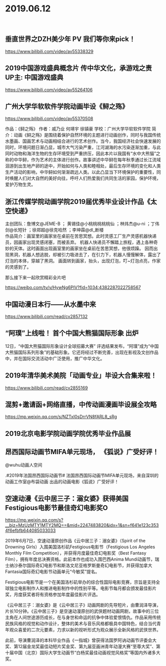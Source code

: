 # 2019.06.12

 
​
## 垂直世界之DZH美少年 PV 我们等你来pick！ 

https://www.bilibili.com/video/av55338329

## 2019中国游戏盛典概念片 传中华文化，承游戏之责 UP主: 中国游戏盛典

https://www.bilibili.com/video/av55264106

## 广州大学华软软件学院动画毕设《鲟之殇》

https://www.bilibili.com/video/av55370508

作品：《鲟之殇》 作者：戚乃业 何靖宇 徐镇豪 学校：广州大学华软软件学院 简介：动画《鲟之殇》是围绕着保护自然环境的主题进行动画创作，同时与我国传统水墨画、国画艺术与动画相结合进行的艺术创作。当今，我国经济社会快速发展的同时，环境问题日渐凸显，城市大气污染严重，江河湖海的水污染逐渐加重，与此同时动物和海洋生物的生存环境受到严重挤压，因此本片以我国有“水中大熊猫”之称的中华鲟，作为艺术的主体进行创作。故事讲述中华鲟在每年秋季通过长江流域洄游到出生地产卵的途中，开始如何与人类和睦相处，最后生存环境的变化和人类生产活动的影响，中华鲟如何渐渐疏远人类。以此凸显当下环境保护的重要性，同时唤醒人们对大自然的美好向往，呼吁人们热爱我们共同生活的家园，保护环境，爱护万物生灵。

## 浙江传媒学院动画学院2019届优秀毕业设计作品《太空快递》

主创团队：詹博文@JEME-B ； 黄锡佳@小桃桃桃桃桃仙 ；林炜杰@u-ni ；丁伟剑@长短针 ；徐郑超@徐克哈然 ；李坤霖@dl_断楼  
作品简介：画室里的画家坐在桌前在苦思冥想。此时灵感工厂生产灵感机器快递员，因画家出现灵感闭塞，而被丢弃。
机器人快递员不懈踏上旅程，遇上各种奇妙的天体。这时画面出现画室里的画家坐在桌前在苦思冥想，他很烦躁。
因而出现黑洞，机器人想逃脱，却被引力吸进去了，在引力下，机器人慢慢解体，露出了灯泡的本体，穿越了黑洞。
画面转到画家，抬头，出现灯泡，叮~灯泡点亮，作家的灵感到了。

那么接下来一起欣赏精彩全片吧

https://weibo.com/tv/v/HywNg6PIV?fid=1034:4382287022758567

## 中国动漫日本行——从水墨中来

https://www.bilibili.com/read/cv2857132

## “阿璞”上线啦！ 首个中国大熊猫国际形象 出炉

12日，“中国大熊猫国际形象设计全球招募大赛” 评选结果发布，“阿璞”成为“中国大熊猫国际系列形象”的基础形象。它还将经过不断完善，出现在影视及文创作品中，并在国际交流活动中广泛使用，推广中华文化。

## 2019年清华美术美院「动画专业」毕设大合集来啦！

https://www.bilibili.com/read/cv2855169

## 混剪+邀请函+网络直播，中传动画漫画毕设展全攻略

https://mp.weixin.qq.com/s/NZTxI0sDrrVN8fARL8_sRg
## 2019北京电影学院动画学院优秀毕业作品展

## 昂西国际动画节MIFA单元现场， 《狐说》广受好评！

@wuhu动画人空间

.#2019年法国昂西国际动画节# 法国昂西国际动画节MIFA单元现场，来自深圳的动画工作室@布袋动画 出品的动画电影《狐说》广受好评！
## 空速动漫《云中居三子：溺女婆》获得美国Festigious电影节最佳奇幻电影奖O

https://mp.weixin.qq.com/s?__biz=MzUzMTY1MTY2MQ==&mid=2247483820&idx=1&sn=f641e123c3534f6efbfb644085033033

 2019年6月7日，空速动漫原创作品《云中居三子：溺女婆》（Spirit of the Drowning Girls）入围美国洛杉矶Festigious电影节（Festigious Los Angeles Monthly Film Competition），并获得月度最佳奇幻电影奖（Best Fantasy Film），拥有年度总决赛资格。此前本作也成功入围巴西Anima Mundi动画节，瑞士纳沙泰尔国际奇幻电影节和斯洛文尼亚格罗斯曼奇幻电影节，并获得加拿大Fantasia国际奇幻电影节动画单元“今敏奖”提名。

Festigious电影节是一个在美国洛杉矶举办的综合性国际电影竞赛，宗旨是支持全球独立电影制作人和推进电影制作中的性别平等。电影节每月都会颁发最佳影片奖，月度获奖者将有资格参加年度最佳影片评选。

《云中居三子：溺女婆》是《云中居三子》动画网剧的先导短片，由曹润泽导演，片长10分钟。《云中居三子》是空速动漫原创的武侠题材动画网剧，故事中的三位主角在人间世途游历成长，在与身世和命运的抗争中体验爱恨情仇。作品采用传统民族风格的视觉和动作设计，整体的美术与音乐风格都极具中国特色，结合当代青年观众喜爱的二次元要素，力求以新的视听形式为观众展示全新风格的武侠世界。

 

此前，导演曹润泽的本科毕业作品《一指城》曾获得法国罗阿讷动画节评委会大奖、第12届金龙奖最佳动短片奖金奖、第九届亚画洲青年动漫大赛“至尊大奖”、第十届中国（北京）国际大学生动画节“白杨奖最佳动画视觉风格奖”等国内外诸多大奖。